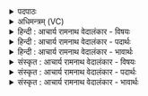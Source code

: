 <details><summary>पदपाठः</summary>

त्वम्। ई꣣शिषे। सुता꣡ना꣢म्। इ꣡न्द्र꣢꣯। त्वम्। अ꣡सु꣢꣯तानाम्। अ। सु꣣तानाम्। त्व꣢म्। रा꣡जा꣢꣯। ज꣡ना꣢꣯नाम्। १३५६।
</details>

<details><summary>अधिमन्त्रम् (VC)</summary>

- इन्द्रः
- प्रगाथः काण्वः
- गायत्री
- षड्जः
</details>

<details><summary>हिन्दी : आचार्य रामनाथ वेदालंकार - विषयः</summary>

अब जीवात्मा परमात्मा की स्तुति करता है।
</details>

<details><summary>हिन्दी : आचार्य रामनाथ वेदालंकार - पदार्थः</summary>

पदार्थान्वयभाषाः -  हे (इन्द्र) जगत् के रचयिता परमात्मन् ! (त्वम्) आप (सुतानाम्) उत्पन्न प्राणियों और पदार्थों के (ईशिषे) स्वमी हो, (त्वम्) आप ही (असुतानाम्) जो अभी उत्पन्न नहीं हुए,किन्तु भविष्य में उत्पन्न होनेवाले हैं,उन प्राणियों और पदार्थों के भी स्वामी हो। (त्वम्) आप ही (जनानाम्) मनुष्यों के (राजा) राजा हो ॥३॥
</details>

<details><summary>हिन्दी : आचार्य रामनाथ वेदालंकार - भावार्थः</summary>

भावार्थभाषाः -  जीवात्मा के अन्दर जो महान् शक्ति निहित है, वह परमात्मा की ही दी हुई है, इस कारण परमात्मा की स्तुति से यहाँ जीव अपने अभिमान को दूर कर रहा है ॥३॥ यहाँ उपास्य-उपासक का सम्बन्ध वर्णित होने से, जीवात्मा को उद्बोधन होने से और विद्वान् उपासकों का वर्णन होने से इस खण्ड की पूर्व खण्ड के साथ सङ्गति जाननी चाहिए ॥ ग्यारहवें अध्याय में प्रथम खण्ड समाप्त ॥
</details>

<details><summary>संस्कृत : आचार्य रामनाथ वेदालंकार - विषयः</summary>

अथ जीवात्मा परमात्मानं स्तौति।
</details>

<details><summary>संस्कृत : आचार्य रामनाथ वेदालंकार - पदार्थः</summary>

पदार्थान्वयभाषाः -  हे (इन्द्र) जगत्स्रष्टः परमात्मन् ! (त्वम्) त्वमेव (सुतानाम्) उत्पन्नानां प्राणिनां पदार्थानां च (ईशिषे) अधीश्वरोऽसि। (त्वम्) त्वमेव (असुतानाम्) अनुत्पन्नानां भाविनां प्राणिनां पदार्थानां च ईश्वरो भविष्यसि।(त्वम्)त्वमेव (जनानाम्) मनुष्याणां (राजा) सम्राट् असि ॥३॥
</details>

<details><summary>संस्कृत : आचार्य रामनाथ वेदालंकार - भावार्थः</summary>

भावार्थभाषाः -  जीवात्मनि या महती शक्तिर्निहिता सा परमात्मनैव प्रदत्तास्तीति परमात्मस्तुत्याऽत्र जीवः स्वाभिमानं निराकरोति ॥३॥ अत्रोपास्योपासकसम्बन्धवर्णनाद् जीवात्मोद्बोधनाद् विदुषामुपासकानां च वर्णनादेतत्खण्डस्य पूर्वखण्डेन संगतिर्वेद्या ॥ इत्येकादशेऽध्याये प्रथमः खण्डः।
</details>